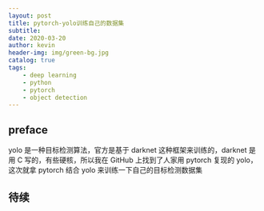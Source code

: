 ```yaml
---
layout: post
title: pytorch-yolo训练自己的数据集
subtitle: 
date: 2020-03-20
author: kevin
header-img: img/green-bg.jpg
catalog: true
tags:
    - deep learning
    - python
    - pytorch
    - object detection
---
```




## preface

yolo 是一种目标检测算法，官方是基于 darknet 这种框架来训练的，darknet 是用 C 写的，有些硬核，所以我在 GitHub 上找到了人家用 pytorch 复现的 yolo，这次就拿 pytorch 结合 yolo 来训练一下自己的目标检测数据集



## 待续

